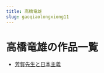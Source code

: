 ```yaml
---
title: 高橋竜雄
slug: gaoqiaolongxiong11
---
```


# 高橋竜雄の作品一覧

- [芳賀先生と日本主義](fanghexianshengtoribenzhuyi91)
